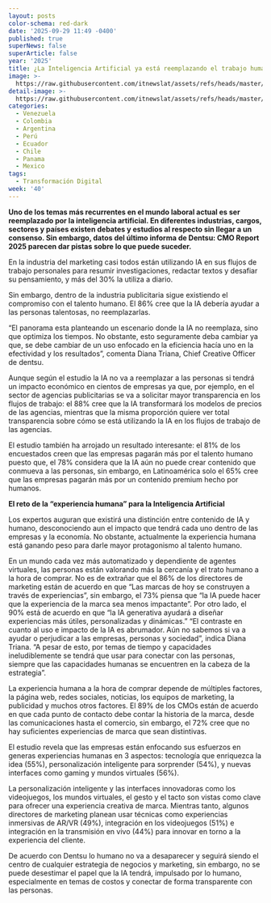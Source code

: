```yaml
---
layout: posts
color-schema: red-dark
date: '2025-09-29 11:49 -0400'
published: true
superNews: false
superArticle: false
year: '2025'
title: ¿La Inteligencia Artificial ya está reemplazando el trabajo humano?
image: >-
  https://raw.githubusercontent.com/itnewslat/assets/refs/heads/master/img/540x320/Diana-Triana-p.jpg
detail-image: >-
  https://raw.githubusercontent.com/itnewslat/assets/refs/heads/master/img/1024x680/Diana-Triana-g.jpg
categories:
  - Venezuela
  - Colombia
  - Argentina
  - Perú
  - Ecuador
  - Chile
  - Panama
  - Mexico
tags:
  - Transformación Digital
week: '40'
---
```

**Uno de los temas más recurrentes en el mundo laboral actual es ser reemplazado por la inteligencia artificial. En diferentes industrias, cargos, sectores y países existen debates y estudios al respecto sin llegar a un consenso. Sin embargo, datos del último informa de Dentsu: CMO Report 2025 parecen dar pistas sobre lo que puede suceder.**

En la industria del marketing casi todos están utilizando IA en sus flujos de trabajo personales para resumir investigaciones, redactar textos y desafiar su pensamiento, y más del 30% la utiliza a diario. 

Sin embargo, dentro de la industria publicitaria sigue existiendo el compromiso con el talento humano. El 86% cree que la IA debería ayudar a las personas talentosas, no reemplazarlas.

“El panorama esta planteando un escenario donde la IA no reemplaza, sino que optimiza los tiempos. No obstante, esto seguramente deba cambiar ya que, se debe cambiar de un uso enfocado en la eficiencia hacía uno en la efectividad y los resultados”, comenta Diana Triana, Chief Creative Officer de dentsu.

Aunque según el estudio la IA no va a reemplazar a las personas si tendrá un impacto económico en cientos de empresas ya que, por ejemplo, en el sector de agencias publicitarias se va a solicitar mayor transparencia en los flujos de trabajo: el 88% cree que la IA transformará los modelos de precios de las agencias, mientras que la misma proporción quiere ver total transparencia sobre cómo se está utilizando la IA en los flujos de trabajo de las agencias.

El estudio también ha arrojado un resultado interesante: el 81% de los encuestados creen que las empresas pagarán más por el talento humano puesto que, el 78% considera que la IA aún no puede crear contenido que conmueva a las personas, sin embargo, en Latinoamérica solo el 65% cree que las empresas pagarán más por un contenido premium hecho por humanos.

**El reto de la “experiencia humana” para la Inteligencia Artificial**

Los expertos auguran que existirá una distinción entre contenido de IA y humano, desconociendo aun el impacto que tendrá cada uno dentro de las empresas y la economía. No obstante, actualmente la experiencia humana está ganando peso para darle mayor protagonismo al talento humano. 

En un mundo cada vez más automatizado y dependiente de agentes virtuales, las personas están valorando más la cercanía y el trato humano a la hora de comprar. No es de extrañar que el 86% de los directores de marketing están de acuerdo en que “Las marcas de hoy se construyen a través de experiencias”, sin embargo, el 73% piensa que “la IA puede hacer que la experiencia de la marca sea menos impactante”. Por otro lado, el 90% está de acuerdo en que “la IA generativa ayudará a diseñar experiencias más útiles, personalizadas y dinámicas.”
“El contraste en cuanto al uso e impacto de la IA es abrumador. Aún no sabemos si va a ayudar o perjudicar a las empresas, personas y sociedad”, indica Diana Triana. “A pesar de esto, por temas de tiempo y capacidades ineludiblemente se tendrá que usar para conectar con las personas, siempre que las capacidades humanas se encuentren en la cabeza de la estrategia”.

La experiencia humana a la hora de comprar depende de múltiples factores, la página web, redes sociales, noticias, los equipos de marketing, la publicidad y muchos otros factores. El 89% de los CMOs están de acuerdo en que cada punto de contacto debe contar la historia de la marca, desde las comunicaciones hasta el comercio, sin embargo, el 72% cree que no hay suficientes experiencias de marca que sean distintivas.

El estudio revela que las empresas están enfocando sus esfuerzos en generas experiencias humanas en 3 aspectos: tecnología que enriquezca la idea (55%), personalización inteligente para sorprender (54%), y nuevas interfaces como gaming y mundos virtuales (56%).

La personalización inteligente y las interfaces innovadoras como los videojuegos, los mundos virtuales, el gesto y el tacto son vistas como clave para ofrecer una experiencia creativa de marca. Mientras tanto, algunos directores de marketing planean usar técnicas como experiencias inmersivas de AR/VR (49%), integración en los videojuegos (51%) e integración en la transmisión en vivo (44%) para innovar en torno a la experiencia del cliente.

De acuerdo con Dentsu lo humano no va a desaparecer y seguirá siendo el centro de cualquier estrategia de negocios y marketing, sin embargo, no se puede desestimar el papel que la IA tendrá, impulsado por lo humano, especialmente en temas de costos y conectar de forma transparente con las personas.  

